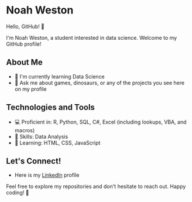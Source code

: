 # Noah Weston

Hello, GitHub! 👋

I'm Noah Weston, a student interested in data science. Welcome to my GitHub profile!

## About Me

- 🌱 I'm currently learning Data Science
- 💬 Ask me about games, dinosaurs, or any of the projects you see here on my profile

## Technologies and Tools

- 💻 Proficient in: R, Python, SQL, C#, Excel (including lookups, VBA, and macros)
- 🚀 Skills: Data Analysis
- 🍎 Learning: HTML, CSS, JavaScript

## Let's Connect!

- Here is my [LinkedIn](https://www.linkedin.com/in/noah-weston-360403153/) profile

Feel free to explore my repositories and don't hesitate to reach out. Happy coding! 🚀
<!--
**nweston2/nweston2** is a ✨ _special_ ✨ repository because its `README.md` (this file) appears on your GitHub profile.

Here are some ideas to get you started:

- 🔭 I’m currently working on ...
- 🌱 I’m currently learning ...
- 👯 I’m looking to collaborate on ...
- 🤔 I’m looking for help with ...
- 💬 Ask me about ...
- 📫 How to reach me: ...
- 😄 Pronouns: ...
- ⚡ Fun fact: ...
-->
